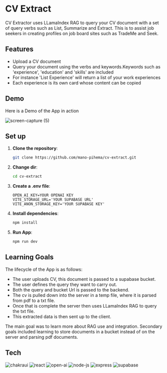 # CV Extract
CV Extractor uses LLamaIndex RAG to query your CV document with a set of query verbs such as List, Summarize and Extract. This is to assist job seekers in creating profiles on job board sites such as TradeMe and Seek. 

## Features
- Upload a CV document
- Query your document using the verbs and keywords.Keywords such as 'experience', 'education' and 'skills' are included   
- For instance 'List Experience' will return a list of your work experiences
- Each experience is its own card whose content can be copied 

## Demo
Here is a Demo of the App in action

![screen-capture (5)](https://github.com/user-attachments/assets/ebce85c3-c98c-463d-a14e-2d09d197d34d)


## Set up

1. **Clone the repository**:
   ```sh
   git clone https://github.com/mano-pihema/cv-extract.git
   ```
2. **Change dir**:
   ```sh
   cd cv-extract
   ```

3. **Create a .env file**:
   ```env
   OPEN_AI_KEY=YOUR OPENAI KEY
   VITE_STORAGE_URL='YOUR SUPABASE URL'
   VITE_ANON_STORAGE_KEY='YOUR SUPABASE KEY'
   ```
4. **Install dependencies**:
   ```sh
   npm install
   ```
5. **Run App**:
    ```sh
   npm run dev
   ```

## Learning Goals

The lifecycle of the App is as follows:
- The user uploads CV, this document is passed to a supabase bucket.
- The user defines the query they want to carry out.
- Both the query and bucket Url is passed to the backend.
- The cv is pulled down into the server in a temp file, where it is parsed from pdf to a txt file.
- Once that is complete the server then uses LLamaIndex RAG to query the txt file.
- This extracted data is then sent up to the client.

The main goal was to learn more about RAG use and integration. Secondary goals included learning to store documents in a bucket instead of on the server and parsing pdf documents.    

## Tech
![chakraui](https://img.shields.io/badge/chakraui-319795?style=for-the-badge&logo=chakraui&logoColor=white)
![react](https://img.shields.io/badge/React-61DAFB?style=for-the-badge&logo=react&logoColor=white)
![open-ai](https://img.shields.io/badge/Openai-412991?style=for-the-badge&logo=openai&logoColor=white)
![node-js](https://img.shields.io/badge/Nodejs-5FA04E?style=for-the-badge&logo=nodedotjs&logoColor=white)
![express](https://img.shields.io/badge/Express-000000?style=for-the-badge&logo=express&logoColor=white)
![supabase](https://img.shields.io/badge/supabase-3FCF8E?style=for-the-badge&logo=supabase&logoColor=white)


